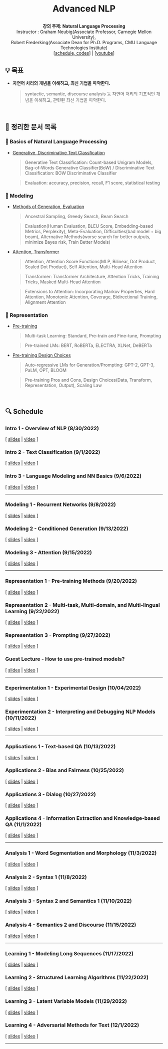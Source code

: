 <div width="100%" height="100%" align="center">
  
<h1 align="center">
  <p align="center">Advanced NLP</p>
  <a href="https://phontron.com/class/anlp2022/schedule.html">
  </a>
</h1>

<b>강의 주제: Natural Language Processing</b></br>
Instructor : Graham Neubig(Associate Professor, Carnegie Mellon University),<br/> Robert Frederking(Associate Dean for Ph.D. Programs, CMU Language Technologies Institute)</br>
[[schedule, codes](https://phontron.com/class/anlp2022/schedule.html)] | [[youtube](https://youtube.com/playlist?list=PL8PYTP1V4I8D0UkqW2fEhgLrnlDW9QK7z&si=3vCrtwi-s7LRntEl)]</b>

</div>

## :bulb: 목표

- **자연어 처리의 개념을 이해하고, 최신 기법을 파악한다.**

  > syntactic, semantic, discourse analysis 등 자연어 처리의 기초적인 개념을 이해하고, 관련된 최신 기법을 파악한다.


</br>

## 🚩 정리한 문서 목록

### 📖 Basics of Natural Language Processing

- [Generative, Discriminative Text Classfication](https://github.com/erectbranch/Advanced_NLP/tree/master/lec02)

  > Generative Text Classification: Count-based Unigram Models, Bag-of-Words Generative Classifier(BoW) / Discriminative Text Classification: BOW Discriminative Classifier

  > Evaluation: accuracy, precision, recall, F1 score, statistical testing

### 📐 Modeling

- [Methods of Generation, Evaluation](https://github.com/erectbranch/Advanced_NLP/tree/master/lec05)

  > Ancestral Sampling, Greedy Search, Beam Search

  > Evaluation(Human Evaluation, BLEU Score, Embedding-based Metrics, Perplexity), Meta-Evaluation, Difficulties(bad model + big beam), Alternative Methods(worse search for better outputs, minimize Bayes risk, Train Better Models)

- [Attention, Transformer](https://github.com/erectbranch/Advanced_NLP/tree/master/lec06)

  > Attention, Attention Score Functions(MLP, Bilinear, Dot Product, Scaled Dot Product), Self Attention, Multi-Head Attention

  > Transformer: Transformer Architecture, Attention Tricks, Training Tricks, Masked Multi-Head Attention

  > Extensions to Attention: Incorporating Markov Properties, Hard Attention, Monotonic Attention, Coverage, Bidirectional Training, Alignment Attention

### 📔 Representation

- [Pre-training](https://github.com/erectbranch/Advanced_NLP/tree/master/lec07/summary01)

  > Multi-task Learning: Standard, Pre-train and Fine-tune, Prompting

  > Pre-trained LMs: BERT, RoBERTa, ELECTRA, XLNet, DeBERTa

- [Pre-training Design Choices](https://github.com/erectbranch/Advanced_NLP/tree/master/lec07/summary01)

  > Auto-regressive LMs for Generation/Prompting: GPT-2, GPT-3, PaLM, OPT, BLOOM

  > Pre-training Pros and Cons, Design Choices(Data, Transform, Representation, Output), Scaling Law

</br>

## :mag: Schedule

### Intro 1 - Overview of NLP (8/30/2022)

[ [slides](https://phontron.com/class/anlp2022/assets/slides/anlp-01-intro.pdf) | [video](https://youtu.be/watch?v=rVht4eK3EZw) ]

### Intro 2 - Text Classification (9/1/2022)

[ [slides](https://phontron.com/class/anlp2022/assets/slides/anlp-02-classification.pdf) | [video](https://youtu.be/boPpVexvDAI) ]

### Intro 3 - Language Modeling and NN Basics (9/6/2022)

[ [slides](https://phontron.com/class/anlp2022/assets/slides/anlp-03-lm.pdf) | [video](https://youtu.be/pifqfW2ApI4) ]

---

### Modeling 1 - Recurrent Networks (9/8/2022)

[ [slides](https://phontron.com/class/anlp2022/assets/slides/anlp-04-seqmod.pdf) | [video](https://youtu.be/N_Ip2zhIGSk) ]

### Modeling 2 - Conditioned Generation (9/13/2022)

[ [slides](https://phontron.com/class/anlp2022/assets/slides/anlp-05-condlm.pdf) | [video](https://youtu.be/FazNgBWvkkk) ]

### Modeling 3 - Attention (9/15/2022)

[ [slides](https://phontron.com/class/anlp2022/assets/slides/anlp-06-attention.pdf) | [video](https://youtu.be/0PPzD4mxpuM) ]

---

### Representation 1 - Pre-training Methods (9/20/2022)

[ [slides](https://phontron.com/class/anlp2022/assets/slides/anlp-07-pretraining.pdf) | [video](https://youtu.be/27LkyrxaUK4) ]

### Representation 2 - Multi-task, Multi-domain, and Multi-lingual Learning (9/22/2022)

[ [slides](https://phontron.com/class/anlp2022/assets/slides/anlp-08-multitask.pdf) | [video](https://youtu.be/BXPyIENMs4Y) ]

### Representation 3 - Prompting (9/27/2022)

[ [slides](https://phontron.com/class/anlp2022/assets/slides/anlp-09-prompting.pdf) | [video](https://youtu.be/5ef83Wljm-M) ]

### Guest Lecture - How to use pre-trained models?

[ [slides](https://phontron.com/class/anlp2022/assets/slides/anlp-10-raghunathan.pdf) | [video](https://youtu.be/t2J37IqSTww) ]

---

### Experimentation 1 - Experimental Design (10/04/2022)

[ [slides](https://phontron.com/class/anlp2022/assets/slides/anlp-11-experimentation.pdf) | [video](https://youtu.be/jb46q2ltFcs) ]

### Experimentation 2 - Interpreting and Debugging NLP Models (10/11/2022)

[ [slides](https://phontron.com/class/anlp2022/assets/slides/anlp-12-interpretation.pdf) | [video](https://youtu.be/4AgYVaAfHG4) ]

---

### Applications 1 - Text-based QA (10/13/2022)

[ [slides](https://phontron.com/class/anlp2022/assets/slides/anlp-13-textbasedqa.pdf) | [video](https://youtu.be/j_N4Xmv-mlA) ]

### Applications 2 - Bias and Fairness (10/25/2022)

[ [slides](https://phontron.com/class/anlp2022/assets/slides/anlp-14-bias.pdf) | [video](https://youtu.be/9n3GikALDPs) ]

### Applications 3 - Dialog (10/27/2022)

[ [slides](https://phontron.com/class/anlp2022/assets/slides/anlp-15-dialog.pdf) | [video](https://youtu.be/s9opjgRuj2Q) ]

### Applications 4 - Information Extraction and Knowledge-based QA (11/1/2022)

[ [slides](https://phontron.com/class/anlp2021/assets/slides/anlp-20-kb.pdf) | [video](https://youtu.be/18CTdWcJGL0) ]

---

### Analysis 1 - Word Segmentation and Morphology (11/3/2022)

[ [slides](https://phontron.com/class/anlp2022/assets/slides/anlp-17-wordseg-morphology.pdf) | [video](https://youtu.be/n7xa7gkmN2s) ]

### Analysis 2 - Syntax 1 (11/8/2022)

[ [slides](https://phontron.com/class/anlp2022/assets/slides/anlp-18-syntax1.pdf) | [video](https://youtu.be/DZxwGVDFmf0) ]

### Analysis 3 - Syntax 2 and Semantics 1 (11/10/2022)

[ [slides](https://phontron.com/class/anlp2022/assets/slides/anlp-19-syntax2semantics1.pdf) | [video](https://youtu.be/MkvVM8fidUQ) ]

### Analysis 4 - Semantics 2 and Discourse (11/15/2022)

[ [slides](https://phontron.com/class/anlp2022/assets/slides/anlp-20-semantics2discourse.pdf) | [video](https://youtu.be/lzS915PpHSw) ]

---

### Learning 1 - Modeling Long Sequences (11/17/2022)

[ [slides](https://phontron.com/class/anlp2022/assets/slides/anlp-21-document.pdf) | [video](https://youtu.be/lzS915PpHSw) ]

### Learning 2 - Structured Learning Algorithms (11/22/2022)

[ [slides](https://phontron.com/class/anlp2022/assets/slides/anlp-22-structure.pdf) | [video](https://youtu.be/HwgJN6WMk1g) ]

### Learning 3 - Latent Variable Models (11/29/2022)

[ [slides](https://phontron.com/class/anlp2022/assets/slides/anlp-23-latent.pdf) | [video](https://youtu.be/RnIu1YL7ffY) ]

### Learning 4 - Adversarial Methods for Text (12/1/2022)

[ [slides](https://phontron.com/class/anlp2022/assets/slides/anlp-24-adversarial.pdf) | [video](https://youtu.be/ySQ6hMosxdw) ]

---